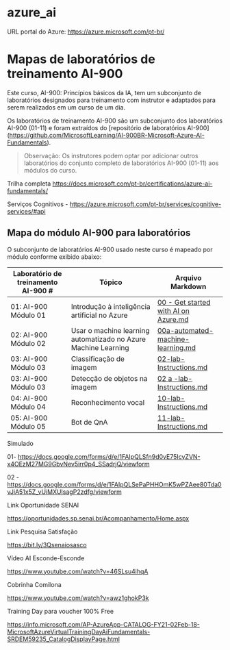 # azure_ai


URL portal do Azure: https://azure.microsoft.com/pt-br/


# Mapas de laboratórios de treinamento AI-900

Este curso, AI-900: Princípios básicos da IA, tem um subconjunto de laboratórios designados para treinamento com instrutor e adaptados para serem realizados em um curso de um dia.

Os laboratórios de treinamento AI-900 são um subconjunto dos laboratórios AI-900 (01-11) e foram extraídos do [repositório de laboratórios AI-900]
(https://github.com/MicrosoftLearning/AI-900BR-Microsoft-Azure-AI-Fundamentals).

> Observação: Os instrutores podem optar por adicionar outros laboratórios do conjunto completo de laboratórios AI-900 (01-11) aos módulos do curso.

Trilha completa
https://docs.microsoft.com/pt-br/certifications/azure-ai-fundamentals/

Serviços Cognitivos - 
https://azure.microsoft.com/pt-br/services/cognitive-services/#api

## Mapa do módulo AI-900 para laboratórios

O subconjunto de laboratórios AI-900 usado neste curso é mapeado por módulo conforme exibido abaixo: 

| Laboratório de treinamento AI-900 # | Tópico | Arquivo Markdown |
| --- | --- | --- |
| 01: AI-900 Módulo 01 | Introdução à inteligência artificial no Azure | [00 - Get started with AI on Azure.md](https://docs.microsoft.com/pt-br/learn/modules/get-started-ai-fundamentals/) |
| 02: AI-900 Módulo 02 | Usar o machine learning automatizado no Azure Machine Learning | [00a-automated-machine-learning.md](https://docs.microsoft.com/learn/modules/use-automated-machine-learning/) |
| 03: AI-900 Módulo 03 | Classificação de imagem  | [02-lab-Instructions.md](https://docs.microsoft.com/pt-br/learn/modules/classify-images-custom-vision/) |
| 03: AI-900 Módulo 03 | Detecção de objetos na imagem  | [02 a -lab-Instructions.md](https://docs.microsoft.com/pt-br/learn/modules/detect-objects-images-custom-vision/) |
| 04: AI-900 Módulo 04 | Reconhecimento vocal | [10-lab-Instructions.md](https://docs.microsoft.com/pt-br/learn/modules/recognize-synthesize-speech/) |
| 05: AI-900 Módulo 05 | Bot de QnA | [11-lab-Instructions.md](https://docs.microsoft.com/pt-br/learn/modules/build-faq-chatbot-qna-maker-azure-bot-service/) |

Simulado

01- https://docs.google.com/forms/d/e/1FAIpQLSfn9d0vE75IcyZVN-x4OEzM27MG9GbvNev5irr0p4_SSadrjQ/viewform

02 -  https://docs.google.com/forms/d/e/1FAIpQLSePaPHHOmK5wPZAee80Tda0vJiA51x5Z_vUiMXUIsagP2zdfg/viewform

Link Oportunidade SENAI

https://oportunidades.sp.senai.br/Acompanhamento/Home.aspx


Link Pesquisa Satisfação 

https://bit.ly/3Qsenaiosasco


Vídeo AI Esconde-Esconde

https://www.youtube.com/watch?v=46SLsu4ihqA

Cobrinha Comilona

https://www.youtube.com/watch?v=awz1ghokP3k


Training Day para voucher 100% Free

https://info.microsoft.com/AP-AzureApp-CATALOG-FY21-02Feb-18-MicrosoftAzureVirtualTrainingDayAiFundamentals-SRDEM59235_CatalogDisplayPage.html
